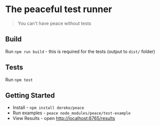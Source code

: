 # The peaceful test runner

> You can't have peace without tests

## Build

Run `npm run build` - this is required for the tests (output to `dist/` folder)

## Tests

Run `npm test`

## Getting Started

* Install - `npm install dereke/peace`
* Run examples - `peace node_modules/peace/test-example`
* View Results - open [http://localhost:8765/results](http://localhost:8765/results)
